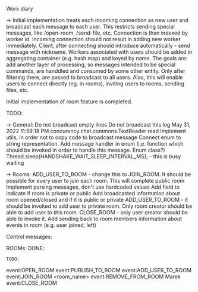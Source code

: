 Work diary

-> Initial implementation treats each incoming connection as new user and broadcast each message to each user. This restricts sending special messages, like /open-room, /send-file, etc. Connection is than indexed by worker id.
Incoming connection should not result in adding new worker immediately. Client, after connecting should introduce automatically - send message with nickname. Workers associated with users should be added in aggregating container (e.g. hash map) and keyed by name.
The goals are: add another layer of processing, so messages intended to be special commands, are handdled and consumed by some other entity. Only after filtering there, are passed to broadcast to all users. Also, this will enable users to connect directly (eg. in rooms), inviting users to rooms, sending files, etc.

Initial implementation of room feature is completed. 

TODO:

-> General:
    Do not broadcast empty lines
    Do not broadcast this log May 31, 2022 11:58:18 PM concurency.chat.commons.TextReader read
    Implement utils, in order not to copy code to broadcast message
    Connect enum to string representation. Add message handler in enum (i.e. function which should be invoked in order to handle this message. Enum class?)
    Thread.sleep(HANDSHAKE_WAIT_SLEEP_INTERVAL_MS); - this is busy waiting

-> Rooms:
    ADD_USER_TO_ROOM - change this to JOIN_ROOM. It should be possible for every user to join each room. This will complete public room
    Implement parsing messages, don't use hardcoded values
    Add field to indicate if room is private or public
    Add broadcasted information about room opened/closed and if it is public or private
    ADD_USER_TO_ROOM - it should be invoked to add user to private room. Only room creator should be able to add user to this room.
    CLOSE_ROOM - only user creator should be able to invoke it.
    Add sending back to room members information about events in room (e.g. user joined, left)

Control messages: 

ROOMs:
    DONE:

    TODO:
event:OPEN_ROOM <room name>
event:PUBLISH_TO_ROOM <room name> <message>
event:ADD_USER_TO_ROOM <user name>
event:JOIN_ROOM <room_name>
event:REMOVE_FROM_ROOM <room name> Marek
event:CLOSE_ROOM <room name> 
    
     


